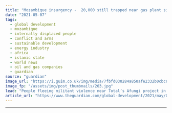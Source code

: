 ```yaml
---
title: "Mozambique insurgency -  20,000 still trapped near gas plant six weeks after attack"
date: "2021-05-07"
tags: 
  - global development
  - mozambique
  - internally displaced people
  - conflict and arms
  - sustainable development
  - energy industry
  - africa
  - islamic state
  - world news
  - oil and gas companies
  - guardian
source: "guardian"
image_url: "https://i.guim.co.uk/img/media/7fbfd030284a850afe2332b0cbc80a0bcf5516a6/0_37_3727_2237/master/3727.jpg?width=460&quality=85&auto=format&fit=max&s=528783275bf4d144ccca5f4631c20780"
image_fp: "/assets/img/post_thumbnails/203.jpg"
lead: "People fleeing militant violence near Total’s Afungi project in Cabo Delgado have been blocked by government forcesMore than 20,000 Mozambicans have been trapped near a huge natural gas project in the country’s Cabo Delgado province, more than a mont..."
article_url: "https://www.theguardian.com/global-development/2021/may/07/mozambique-insurgency-20000-still-trapped-near-gas-plant-six-weeks-after-attack"
---
```


---
